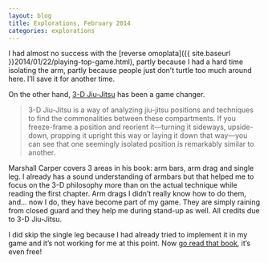 ```yaml
---
layout: blog
title: Explorations, February 2014
categories: explorations
---
```

I had almost no success with the [reverse omoplata]({{ site.baseurl }}2014/01/22/playing-top-game.html), partly because I had a hard time isolating the arm, partly because people just don’t turtle too much around here. I’ll save it for another time.

On the other hand, [3-D Jiu-Jitsu](http://artechokemedia.com/3dbjj/0-0-introduction) has been a game changer.

> 3-D Jiu-Jitsu is a way of analyzing jiu-jitsu positions and techniques to find the commonalities between these compartments. If you freeze-frame a position and reorient it—turning it sideways, upside-down, propping it upright this way or laying it down that way—you can see that one seemingly isolated position is remarkably similar to another.

Marshall Carper covers 3 areas in his book: arm bars, arm drag and single leg. I already has a sound understanding of armbars but that helped me to focus on the 3-D philosophy more than on the actual technique while reading the first chapter. Arm drags I didn’t really know how to do them, and… now I do, they have become part of my game. They are simply raining from closed guard and they help me during stand-up as well. All credits due to 3-D Jiu-Jitsu.

I did skip the single leg because I had already tried to implement it in my game and it’s not working for me at this point. Now [go read that book](http://artechokemedia.com/3dbjj/), it’s even free!